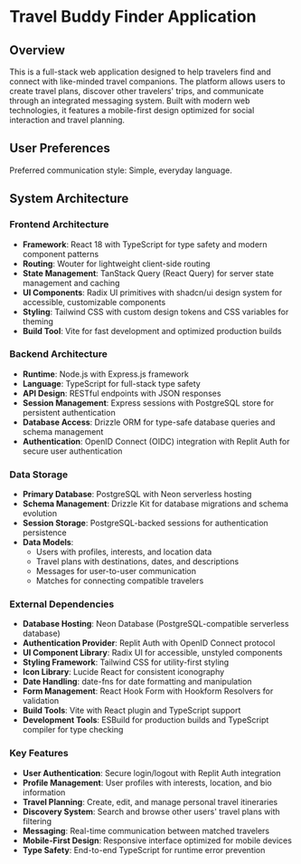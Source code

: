 # Travel Buddy Finder Application

## Overview

This is a full-stack web application designed to help travelers find and connect with like-minded travel companions. The platform allows users to create travel plans, discover other travelers' trips, and communicate through an integrated messaging system. Built with modern web technologies, it features a mobile-first design optimized for social interaction and travel planning.

## User Preferences

Preferred communication style: Simple, everyday language.

## System Architecture

### Frontend Architecture
- **Framework**: React 18 with TypeScript for type safety and modern component patterns
- **Routing**: Wouter for lightweight client-side routing
- **State Management**: TanStack Query (React Query) for server state management and caching
- **UI Components**: Radix UI primitives with shadcn/ui design system for accessible, customizable components
- **Styling**: Tailwind CSS with custom design tokens and CSS variables for theming
- **Build Tool**: Vite for fast development and optimized production builds

### Backend Architecture
- **Runtime**: Node.js with Express.js framework
- **Language**: TypeScript for full-stack type safety
- **API Design**: RESTful endpoints with JSON responses
- **Session Management**: Express sessions with PostgreSQL store for persistent authentication
- **Database Access**: Drizzle ORM for type-safe database queries and schema management
- **Authentication**: OpenID Connect (OIDC) integration with Replit Auth for secure user authentication

### Data Storage
- **Primary Database**: PostgreSQL with Neon serverless hosting
- **Schema Management**: Drizzle Kit for database migrations and schema evolution
- **Session Storage**: PostgreSQL-backed sessions for authentication persistence
- **Data Models**: 
  - Users with profiles, interests, and location data
  - Travel plans with destinations, dates, and descriptions
  - Messages for user-to-user communication
  - Matches for connecting compatible travelers

### External Dependencies

- **Database Hosting**: Neon Database (PostgreSQL-compatible serverless database)
- **Authentication Provider**: Replit Auth with OpenID Connect protocol
- **UI Component Library**: Radix UI for accessible, unstyled components
- **Styling Framework**: Tailwind CSS for utility-first styling
- **Icon Library**: Lucide React for consistent iconography
- **Date Handling**: date-fns for date formatting and manipulation
- **Form Management**: React Hook Form with Hookform Resolvers for validation
- **Build Tools**: Vite with React plugin and TypeScript support
- **Development Tools**: ESBuild for production builds and TypeScript compiler for type checking

### Key Features
- **User Authentication**: Secure login/logout with Replit Auth integration
- **Profile Management**: User profiles with interests, location, and bio information
- **Travel Planning**: Create, edit, and manage personal travel itineraries
- **Discovery System**: Search and browse other users' travel plans with filtering
- **Messaging**: Real-time communication between matched travelers
- **Mobile-First Design**: Responsive interface optimized for mobile devices
- **Type Safety**: End-to-end TypeScript for runtime error prevention
